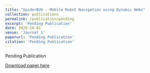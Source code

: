 ```yaml
---
title: "SpiderBUG - Mobile Robot Navigation using Dynamic Webs"
collection: publications
permalink: /publication/pending
excerpt: 'Pending Publication'
date: 2020-10-01
venue: 'Journal 1'
paperurl: 'Pending Publication'
citation: 'Pending Publication'
---
```

Pending Publication

[Download paper here](todo)


